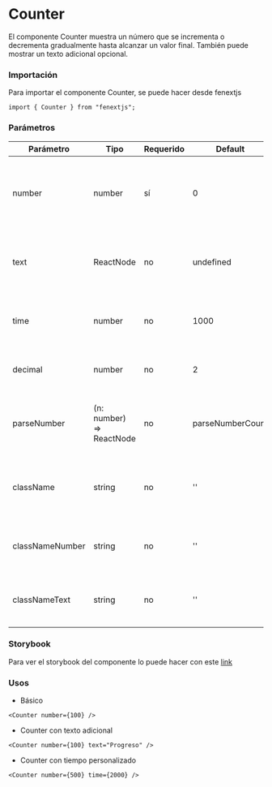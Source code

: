 # Counter

El componente Counter muestra un número que se incrementa o decrementa gradualmente hasta alcanzar un valor final. También puede mostrar un texto adicional opcional.

### Importación

Para importar el componente Counter, se puede hacer desde fenextjs

```tsx copy
import { Counter } from "fenextjs";
```

### Parámetros

| Parámetro | Tipo | Requerido | Default | Descripcion |
| --------- | ---- | --------- | ------- | ----------- |
| number | number | sí | 0 | El número que se mostrará y que será incrementado o decrementado gradualmente. |
| text | ReactNode | no | undefined | Texto adicional que se puede mostrar junto con el contador. |
| time | number | no | 1000 | Tiempo en milisegundos para alcanzar el número final. |
| decimal | number | no | 2 | Cantidad de decimales a mostrar en el número. |
| parseNumber | (n: number) =\> ReactNode | no | parseNumberCount | Función personalizada para formatear el número antes de mostrarlo. |
| className | string | no | '' | Clase CSS para personalizar el contenedor del componente. |
| classNameNumber | string | no | '' | Clase CSS para personalizar la apariencia del número. |
| classNameText | string | no | '' | Clase CSS para personalizar la apariencia del texto. |

### Storybook

Para ver el storybook del componente lo puede hacer con este [link](https://fenextjs-component-storybook.vercel.app/?path=/story/counter-counter--index)

### Usos

- Básico

```tsx copy
<Counter number={100} />
```

- Counter con texto adicional

```tsx copy
<Counter number={100} text="Progreso" />
```

- Counter con tiempo personalizado

```tsx copy
<Counter number={500} time={2000} />
```

